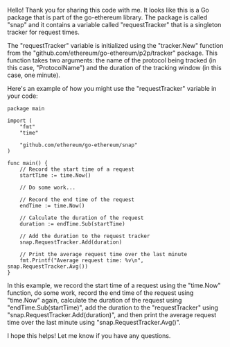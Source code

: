 Hello! Thank you for sharing this code with me. It looks like this is a Go package that is part of the go-ethereum library. The package is called "snap" and it contains a variable called "requestTracker" that is a singleton tracker for request times. 

The "requestTracker" variable is initialized using the "tracker.New" function from the "github.com/ethereum/go-ethereum/p2p/tracker" package. This function takes two arguments: the name of the protocol being tracked (in this case, "ProtocolName") and the duration of the tracking window (in this case, one minute).

Here's an example of how you might use the "requestTracker" variable in your code:

```
package main

import (
    "fmt"
    "time"

    "github.com/ethereum/go-ethereum/snap"
)

func main() {
    // Record the start time of a request
    startTime := time.Now()

    // Do some work...

    // Record the end time of the request
    endTime := time.Now()

    // Calculate the duration of the request
    duration := endTime.Sub(startTime)

    // Add the duration to the request tracker
    snap.RequestTracker.Add(duration)

    // Print the average request time over the last minute
    fmt.Printf("Average request time: %v\n", snap.RequestTracker.Avg())
}
```

In this example, we record the start time of a request using the "time.Now" function, do some work, record the end time of the request using "time.Now" again, calculate the duration of the request using "endTime.Sub(startTime)", add the duration to the "requestTracker" using "snap.RequestTracker.Add(duration)", and then print the average request time over the last minute using "snap.RequestTracker.Avg()".

I hope this helps! Let me know if you have any questions.